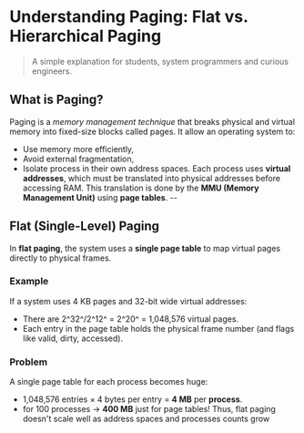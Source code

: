 # Understanding Paging: Flat vs. Hierarchical Paging
> A simple explanation for students, system programmers and curious engineers.

## What is Paging?
Paging is a *memory management technique* that breaks physical and virtual memory into fixed-size blocks called pages.
It allow an operating system to:
* Use memory more efficiently,
* Avoid external fragmentation,
* Isolate process in their own address spaces.
Each process uses **virtual addresses**, which must be translated into physical addresses before accessing RAM.
This translation is done by the **MMU (Memory Management Unit)** using **page tables**.
--
## Flat (Single-Level) Paging
In **flat paging**, the system uses a **single page table** to map virtual pages directly to physical frames.
### Example
If a system uses 4 KB pages and 32-bit wide virtual addresses:
* There are 2^32^/2^12^ = 2^20^ = 1,048,576 virtual pages.
* Each entry in the page table holds the physical frame number (and flags like valid, dirty, accessed).
### Problem
A single page table for each process becomes huge:
* 1,048,576 entries × 4 bytes per entry = **4 MB** per **process**.
* for 100 processes → **400 MB** just for page tables!
Thus, flat paging doesn't scale well as address spaces and processes counts grow

